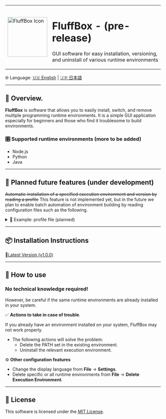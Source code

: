 <table>
  <tr>
    <td>
      <img src="https://github.com/user-attachments/assets/aa1b8801-b5e9-418a-bd7c-57336bb9dca1" alt="FluffBox Icon" width="128">
    </td>
    <td>
      <h1>FluffBox - (pre-release)</h1>
      <p>GUI software for easy installation, versioning, and uninstall of various runtime environments</p>
    </td>
  </tr>
</table>

🌐 Language: [🇺🇸 English](./README.md) | [🇯🇵 日本語](docs/README_ja.md)

---

## 🌟 Overview.

**FluffBox** is software that allows you to easily install, switch, and remove multiple programming runtime environments.
It is a simple GUI application especially for beginners and those who find it troublesome to build environments.

### 🎛 Supported runtime environments (more to be added)

- Node.js
- Python
- Java

---

## 🚧 Planned future features (under development)

~~Automatic installation of a specified execution environment and version by reading a profile~~
This feature is not implemented yet, but in the future we plan to enable batch automation of environment building by reading configuration files such as the following.

<details> 
<summary>📄 Example: profile file (planned)</summary>

```json
{
  "node": "18.16.0",
  "python": "3.11.5",
  "java": "17"
}
```
</details>

---

## 📦 Installation Instructions

🔗[Latest Version (v1.0.0)](https://github.com/yh2237/FluffBox/releases/tag/v1.0.0)

---

## 🚀 How to use

### No technical knowledge required!

However, be careful if the same runtime environments are already installed in your system.

✅ **Actions to take in case of trouble**.

If you already have an environment installed on your system, FluffBox may not work properly.

- The following actions will solve the problem:
  - Delete the PATH set in the existing environment.
  - Uninstall the relevant execution environment.

⚙️ **Other configuration features**

- Change the display language from **File** → **Settings**.
- Delete specific or all runtime environments from **File** → **Delete Execution Environment**.

---

## 📜 License

This software is licensed under the [MIT License](./LICENSE).